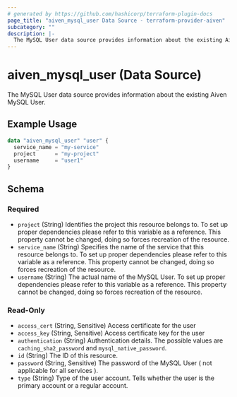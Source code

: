 ```yaml
---
# generated by https://github.com/hashicorp/terraform-plugin-docs
page_title: "aiven_mysql_user Data Source - terraform-provider-aiven"
subcategory: ""
description: |-
  The MySQL User data source provides information about the existing Aiven MySQL User.
---
```


# aiven_mysql_user (Data Source)

The MySQL User data source provides information about the existing Aiven MySQL User.

## Example Usage

```terraform
data "aiven_mysql_user" "user" {
  service_name = "my-service"
  project      = "my-project"
  username     = "user1"
}
```

<!-- schema generated by tfplugindocs -->
## Schema

### Required

- `project` (String) Identifies the project this resource belongs to. To set up proper dependencies please refer to this variable as a reference. This property cannot be changed, doing so forces recreation of the resource.
- `service_name` (String) Specifies the name of the service that this resource belongs to. To set up proper dependencies please refer to this variable as a reference. This property cannot be changed, doing so forces recreation of the resource.
- `username` (String) The actual name of the MySQL User. To set up proper dependencies please refer to this variable as a reference. This property cannot be changed, doing so forces recreation of the resource.

### Read-Only

- `access_cert` (String, Sensitive) Access certificate for the user
- `access_key` (String, Sensitive) Access certificate key for the user
- `authentication` (String) Authentication details. The possible values are `caching_sha2_password` and `mysql_native_password`.
- `id` (String) The ID of this resource.
- `password` (String, Sensitive) The password of the MySQL User ( not applicable for all services ).
- `type` (String) Type of the user account. Tells whether the user is the primary account or a regular account.


